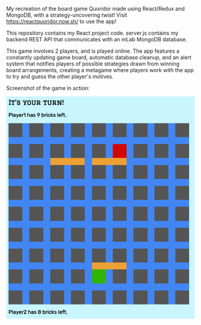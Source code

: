 My recreation of the board game Quoridor made using React/Redux and MongoDB, with a strategy-uncovering twist! Visit https://reactquoridor.now.sh/ to use the app!


This repository contains my React project code. server.js contains my backend REST API that communicates with an mLab MongoDB database.


This game involves 2 players, and is played online. The app features a constantly updating game board, automatic database cleanup, and an alert system that notifies players of possible strategies drawn from winning board arrangements, creating a metagame where players work with the app to try and guess the other player's motives.


Screenshot of the game in action:

![screen](https://raw.githubusercontent.com/aseem191/Quoridor-React/master/static/placingbricks.PNG)